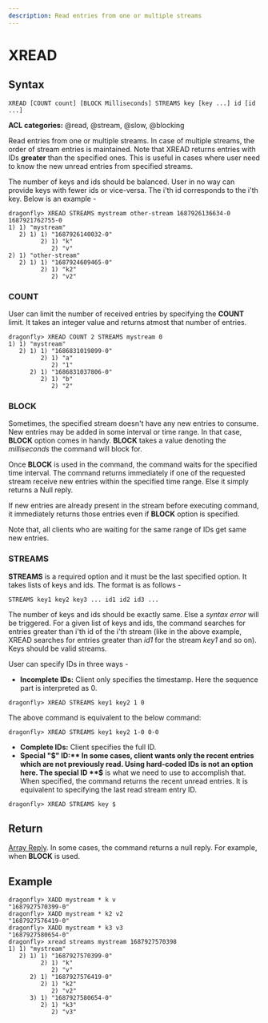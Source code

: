 ```yaml
---
description: Read entries from one or multiple streams
---
```


# XREAD

## Syntax

    XREAD [COUNT count] [BLOCK Milliseconds] STREAMS key [key ...] id [id ...]


**ACL categories:** @read, @stream, @slow, @blocking

Read entries from one or multiple streams. In case of multiple
streams, the order of stream entries is maintained. Note that
XREAD returns entries with IDs **greater** than the specified
ones. This is useful in cases where user need to know the new
unread entries from specified streams.

The number of keys and ids should be balanced. User in no way
can provide keys with fewer ids or vice-versa. The i'th id
corresponds to the i'th key. Below is an example -

```shell
dragonfly> XREAD STREAMS mystream other-stream 1687926136634-0 1687921762755-0
1) 1) "mystream"
   2) 1) 1) "1687926140032-0"
         2) 1) "k"
            2) "v"
2) 1) "other-stream"
   2) 1) 1) "1687924609465-0"
         2) 1) "k2"
            2) "v2"
```


### COUNT

User can limit the number of received entries by specifying the
**COUNT** limit. It takes an integer value and returns atmost
that number of entries.

```shell
dragonfly> XREAD COUNT 2 STREAMS mystream 0
1) 1) "mystream"
   2) 1) 1) "1686831019899-0"
         2) 1) "a"
            2) "1"
      2) 1) "1686831037806-0"
         2) 1) "b"
            2) "2"
```

### BLOCK

Sometimes, the specified stream doesn't have any new entries to
consume. New entries may be added in some interval or time range.
In that case, **BLOCK** option comes in handy. **BLOCK** takes
a value denoting the *milliseconds* the command will block for.

Once **BLOCK** is used in the command, the command waits for the
specified time interval. The command returns immediately if one of
the requested stream receive new entries within the specified time
range. Else it simply returns a Null reply.

If new entries are already present in the stream before executing
command, it immediately returns those entries even if **BLOCK**
option is specified.

Note that, all clients who are waiting for the same range of IDs
get same new entries.

### STREAMS

**STREAMS** is a required option and it must be the last specified
option. It takes lists of keys and ids. The format is as follows -

```shell
STREAMS key1 key2 key3 ... id1 id2 id3 ...
```

The number of keys and ids should be exactly same. Else a *syntax
error* will be triggered. For a given list of keys and ids, the
command searches for entries greater than i'th id of the i'th stream
(like in the above example, XREAD searches for entries greater than
*id1* for the stream *key1* and so on). Keys should be valid streams.

User can specify IDs in three ways - 
 * **Incomplete IDs:** Client only specifies the timestamp. Here the sequence
   part is interpreted as 0.
```shell
dragonfly> XREAD STREAMS key1 key2 1 0
```
   The above command is equivalent to the below command:
```shell
dragonfly> XREAD STREAMS key1 key2 1-0 0-0
```
 * **Complete IDs:** Client specifies the full ID.
 * **Special "$" ID:** In some cases, client wants only the recent entries
 which are not previously read. Using hard-coded IDs is not an option
 here. The special ID **$** is what we need to use to accomplish that.
 When specified, the command returns the recent unread entries. It is
 equivalent to specifying the last read stream entry ID.
```shell
dragonfly> XREAD STREAMS key $
```

## Return

[Array Reply](https://redis.io/docs/reference/protocol-spec/#arrays).
In some cases, the command returns a null reply. For example, when **BLOCK**
is used.

## Example

```shell
dragonfly> XADD mystream * k v
"1687927570399-0"
dragonfly> XADD mystream * k2 v2
"1687927576419-0"
dragonfly> XADD mystream * k3 v3
"1687927580654-0"
dragonfly> xread streams mystream 1687927570398
1) 1) "mystream"
   2) 1) 1) "1687927570399-0"
         2) 1) "k"
            2) "v"
      2) 1) "1687927576419-0"
         2) 1) "k2"
            2) "v2"
      3) 1) "1687927580654-0"
         2) 1) "k3"
            2) "v3"
```

